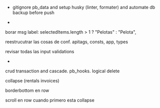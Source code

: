 - gitignore pb_data and setup husky (linter, formater) and automate db backup before push

-

borar msg label: selectedItems.length > 1 ? "Pelotas" : "Pelota",

reestrucutrar las cosas de conf. apitags, consts, app, types

revisar todas las input validations

-

crud transaction and cascade. pb_hooks. logical delete

collapse (rentals invoices)

borderbottom en row

scroll en row cuando primero esta collapse
